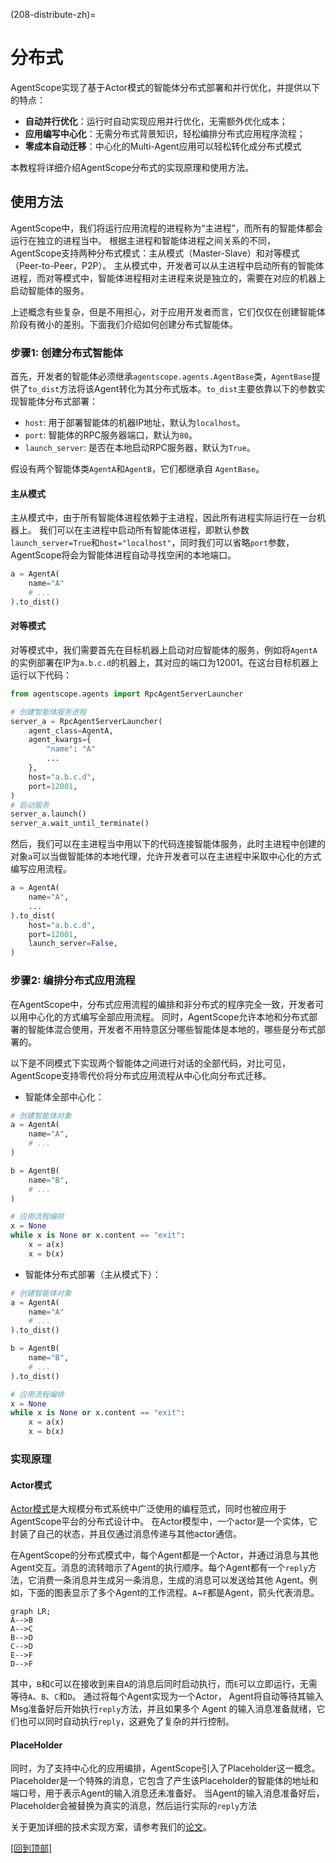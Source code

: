 (208-distribute-zh)=

# 分布式

AgentScope实现了基于Actor模式的智能体分布式部署和并行优化，并提供以下的特点：

- **自动并行优化**：运行时自动实现应用并行优化，无需额外优化成本；
- **应用编写中心化**：无需分布式背景知识，轻松编排分布式应用程序流程；
- **零成本自动迁移**：中心化的Multi-Agent应用可以轻松转化成分布式模式

本教程将详细介绍AgentScope分布式的实现原理和使用方法。

## 使用方法

AgentScope中，我们将运行应用流程的进程称为“主进程”，而所有的智能体都会运行在独立的进程当中。
根据主进程和智能体进程之间关系的不同，AgentScope支持两种分布式模式：主从模式（Master-Slave）和对等模式（Peer-to-Peer，P2P）。
主从模式中，开发者可以从主进程中启动所有的智能体进程，而对等模式中，智能体进程相对主进程来说是独立的，需要在对应的机器上启动智能体的服务。

上述概念有些复杂，但是不用担心，对于应用开发者而言，它们仅仅在创建智能体阶段有微小的差别。下面我们介绍如何创建分布式智能体。

### 步骤1: 创建分布式智能体

首先，开发者的智能体必须继承`agentscope.agents.AgentBase`类，`AgentBase`提供了`to_dist`方法将该Agent转化为其分布式版本。`to_dist`主要依靠以下的参数实现智能体分布式部署：

- `host`: 用于部署智能体的机器IP地址，默认为`localhost`。
- `port`: 智能体的RPC服务器端口，默认为`80`。
- `launch_server`: 是否在本地启动RPC服务器，默认为`True`。

假设有两个智能体类`AgentA`和`AgentB`，它们都继承自 `AgentBase`。

#### 主从模式

主从模式中，由于所有智能体进程依赖于主进程，因此所有进程实际运行在一台机器上。
我们可以在主进程中启动所有智能体进程，即默认参数`launch_server=True`和`host="localhost"`，同时我们可以省略`port`参数，AgentScope将会为智能体进程自动寻找空闲的本地端口。

```python
a = AgentA(
    name="A"
    # ...
).to_dist()
```

#### 对等模式

对等模式中，我们需要首先在目标机器上启动对应智能体的服务，例如将`AgentA`的实例部署在IP为`a.b.c.d`的机器上，其对应的端口为12001。在这台目标机器上运行以下代码：

```python
from agentscope.agents import RpcAgentServerLauncher

# 创建智能体服务进程
server_a = RpcAgentServerLauncher(
    agent_class=AgentA,
    agent_kwargs={
        "name": "A"
        ...
    },
    host="a.b.c.d",
    port=12001,
)
# 启动服务
server_a.launch()
server_a.wait_until_terminate()
```

然后，我们可以在主进程当中用以下的代码连接智能体服务，此时主进程中创建的对象`a`可以当做智能体的本地代理，允许开发者可以在主进程中采取中心化的方式编写应用流程。

```python
a = AgentA(
    name="A",
    ...
).to_dist(
    host="a.b.c.d",
    port=12001,
    launch_server=False,
)
```

### 步骤2: 编排分布式应用流程

在AgentScope中，分布式应用流程的编排和非分布式的程序完全一致，开发者可以用中心化的方式编写全部应用流程。
同时，AgentScope允许本地和分布式部署的智能体混合使用，开发者不用特意区分哪些智能体是本地的，哪些是分布式部署的。

以下是不同模式下实现两个智能体之间进行对话的全部代码，对比可见，AgentScope支持零代价将分布式应用流程从中心化向分布式迁移。

- 智能体全部中心化：

```python
# 创建智能体对象
a = AgentA(
    name="A",
    # ...
)

b = AgentB(
    name="B",
    # ...
)

# 应用流程编排
x = None
while x is None or x.content == "exit":
    x = a(x)
    x = b(x)
```

- 智能体分布式部署（主从模式下）：

```python
# 创建智能体对象
a = AgentA(
    name="A"
    # ...
).to_dist()

b = AgentB(
    name="B",
    # ...
).to_dist()

# 应用流程编排
x = None
while x is None or x.content == "exit":
    x = a(x)
    x = b(x)
```

### 实现原理

#### Actor模式

[Actor模式](https://en.wikipedia.org/wiki/Actor_model)是大规模分布式系统中广泛使用的编程范式，同时也被应用于AgentScope平台的分布式设计中。
在Actor模型中，一个actor是一个实体，它封装了自己的状态，并且仅通过消息传递与其他actor通信。

在AgentScope的分布式模式中，每个Agent都是一个Actor，并通过消息与其他Agent交互。消息的流转暗示了Agent的执行顺序。每个Agent都有一个`reply`方法，它消费一条消息并生成另一条消息，生成的消息可以发送给其他 Agent。例如，下面的图表显示了多个Agent的工作流程。`A`~`F`都是Agent，箭头代表消息。

```{mermaid}
graph LR;
A-->B
A-->C
B-->D
C-->D
E-->F
D-->F
```

其中，`B`和`C`可以在接收到来自`A`的消息后同时启动执行，而`E`可以立即运行，无需等待`A`、`B`、`C`和`D`。
通过将每个Agent实现为一个Actor， Agent将自动等待其输入Msg准备好后开始执行`reply`方法，并且如果多个 Agent 的输入消息准备就绪，它们也可以同时自动执行`reply`，这避免了复杂的并行控制。

#### PlaceHolder

同时，为了支持中心化的应用编排，AgentScope引入了Placeholder这一概念。Placeholder是一个特殊的消息，它包含了产生该Placeholder的智能体的地址和端口号，用于表示Agent的输入消息还未准备好。
当Agent的输入消息准备好后，Placeholder会被替换为真实的消息，然后运行实际的`reply`方法

关于更加详细的技术实现方案，请参考我们的[论文](https://arxiv.org/abs/2402.14034)。

[[回到顶部]](#208-distribute-zh)
